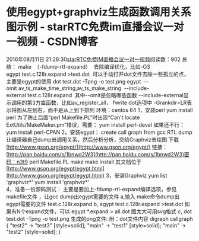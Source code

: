 # 使用egypt+graphviz生成函数调用关系图示例 - starRTC免费im直播会议一对一视频 - CSDN博客
2016年08月11日 21:26:30[starRTC免费IM直播会议一对一视频](https://me.csdn.net/elesos)阅读数：902
总结：
make  （-fdump-rtl-expand）  去除编译优化，比如-O3
egypt test.c.128r.expand >test.dot  可以手动打开dot文件去除一些孤立的点，
 主要是egypt的使用
dot test.dot -Tpng -o test.png
egypt  --omit av_ts_make_time_string,av_ts_make_string
  --include-external test.c.128r.expand 
其中--omit是忽略哪些函数
--include-external显示调用的第3方库函数，比如av_register_all， fwrite
dot选项中
-Grankdir=LR表示将图从左到右，而不是从上到下排列
环境：centos 64
1，安装perl
yum install perl 
为了防止后面“perl Makefile.PL”时出现“Can't locate ExtUtils/MakeMaker.pm”错误，需要：
yum install perl-devel
如果还不行：
yum install perl-CPAN
2，安装egypt： create call graph from gcc RTL dump
让编译器自己dump出调用关系，然后分析分析，交给Graphviz去绘图
下载[http://www.gson.org/egypt/](http://www.gson.org/egypt/)
链接：[http://pan.baidu.com/s/1bnwd2W3](http://pan.baidu.com/s/1bnwd2W3)密码：n3t9
perl Makefile.PL
 make
 make install
其文档位于[http://www.gson.org/egypt/egypt.html](http://www.gson.org/egypt/egypt.html)
3，安装Graphviz
yum list 'graphviz*'
yum install 'graphviz*'  
4，准备一份源码测试：
主要是要加上-fdump-rtl-expand编译选项，参见makefile文件 ，让gcc dump出egypt需要的文件
a,输入 make命令dump出egypt需要的文件 test.c.128r.expand
b,
egypt test.c.128r.expand >test.dot
如果有N个expand文件，可以
egypt *.expand > all.dot
图太大可用svg格式
c,
dot test.dot -Tpng -o test.png
生成的png文件:
附：dot文件内容
digraph callgraph {
"test2" -> "test3" [style=solid];
"main" -> "test1" [style=solid];
"main" -> "test2" [style=solid];
}
